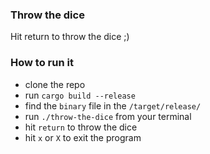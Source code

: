 ### Throw the dice
Hit return to throw the dice ;)

### How to run it
- clone the repo
- run `cargo build --release`
- find the `binary` file in the `/target/release/`
- run `./throw-the-dice` from your terminal
- hit `return` to throw the dice
- hit `x` or `X` to exit the program